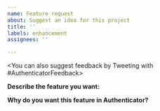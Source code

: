 ```yaml
---
name: Feature request
about: Suggest an idea for this project
title: ''
labels: enhancement
assignees: ''

---
```


<You can also suggest feedback by Tweeting with #AuthenticatorFeedback>

**Describe the feature you want:**


**Why do you want this feature in Authenticator?**
